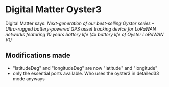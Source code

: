 # Digital Matter Oyster3

Digital Matter says: *Next-generation of our best-selling Oyster series – Ultra-rugged battery-powered GPS asset tracking device for LoRaWAN networks featuring 10 years battery life (4x battery life of Oyster LoRaWAN V1)*

## Modifications made

- "latitudeDeg" and "longitudeDeg" are now "latitude" and "longitude"
- only the essential ports available. Who uses the oyster3 in detailed33 mode anyways
